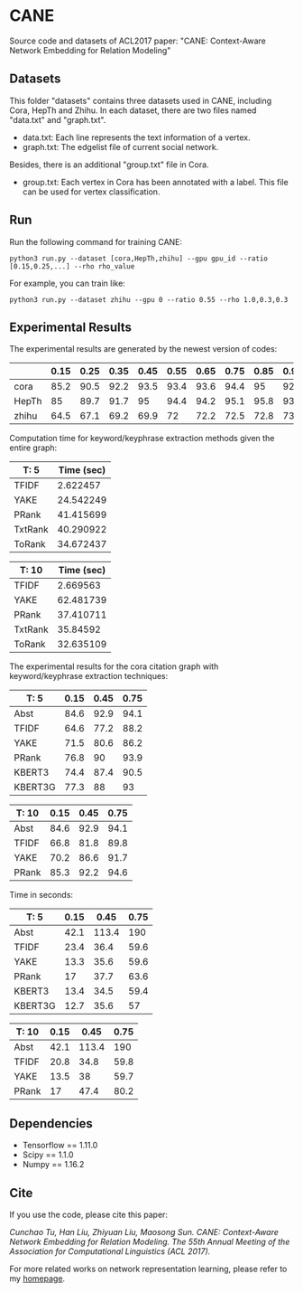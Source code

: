# CANE
Source code and datasets of ACL2017 paper: "CANE: Context-Aware Network  Embedding for Relation Modeling"

## Datasets
This folder "datasets" contains three datasets used in CANE, including Cora, HepTh and Zhihu. In each dataset, there are two files named "data.txt" and "graph.txt".

* data.txt: Each line represents the text information of a vertex.    
* graph.txt: The edgelist file of current social network.

Besides, there is an additional "group.txt" file in Cora.

* group.txt: Each vertex in Cora has been annotated with a label. This file can be used for vertex classification.

## Run
Run the following command for training CANE:

    python3 run.py --dataset [cora,HepTh,zhihu] --gpu gpu_id --ratio [0.15,0.25,...] --rho rho_value

For example, you can train like:

    python3 run.py --dataset zhihu --gpu 0 --ratio 0.55 --rho 1.0,0.3,0.3

## Experimental Results

The experimental results are generated by the newest version of codes:

|       | 0.15 | 0.25 | 0.35 | 0.45 | 0.55 | 0.65 | 0.75 | 0.85 | 0.95 |
| ----- | ---- | ---- | ---- | ---- | ---- | ---- | ---- | ---- | ---- |
| cora  | 85.2 | 90.5 | 92.2 | 93.5 | 93.4 | 93.6 | 94.4 | 95   | 92.5 |
| HepTh | 85   | 89.7 | 91.7 | 95   | 94.4 | 94.2 | 95.1 | 95.8 | 93.1 |
| zhihu | 64.5 | 67.1 | 69.2 | 69.9 | 72   | 72.2 | 72.5 | 72.8 | 73.3 |

Computation time for keyword/keyphrase extraction methods given the entire graph:

| T: 5  | Time (sec) | 
| ----- | ----       | 
| TFIDF | 2.622457   | 
| YAKE  | 24.542249  | 
| PRank | 41.415699  |
|TxtRank| 40.290922  |
|ToRank | 34.672437  |


| T: 10 | Time (sec) | 
| ----- | ----       | 
| TFIDF | 2.669563   | 
| YAKE  | 62.481739  | 
| PRank | 37.410711  | 
|TxtRank| 35.84592   |
|ToRank | 32.635109  |


The experimental results for the cora citation graph with keyword/keyphrase extraction techniques: 

| T: 5  | 0.15 | 0.45 | 0.75 |  
| ----- | ---- | ---- | ---- | 
| Abst  | 84.6 | 92.9 | 94.1 |
| TFIDF | 64.6 | 77.2 | 88.2 |
| YAKE  | 71.5 | 80.6 | 86.2 |
| PRank | 76.8 | 90   | 93.9 |
| KBERT3| 74.4 | 87.4 | 90.5 |
|KBERT3G| 77.3 | 88   | 93   |


| T: 10 | 0.15 | 0.45 | 0.75 |
| ----- | ---- | ---- | ---- | 
| Abst  | 84.6 | 92.9 | 94.1 |
| TFIDF | 66.8 | 81.8 | 89.8 |
| YAKE  | 70.2 | 86.6 | 91.7 |
| PRank | 85.3 | 92.2 | 94.6 |



Time in seconds:

| T: 5  | 0.15 | 0.45 | 0.75 |
| ----- | ---- | ---- | ---- | 
| Abst  | 42.1 | 113.4| 190  |
| TFIDF | 23.4 | 36.4 | 59.6 |
| YAKE  | 13.3 | 35.6 | 59.6 |
| PRank | 17   | 37.7 | 63.6 |
| KBERT3| 13.4 | 34.5 | 59.4 |
|KBERT3G| 12.7 | 35.6 | 57   |


| T: 10 | 0.15 | 0.45 | 0.75 |
| ----- | ---- | ---- | ---- | 
| Abst  | 42.1 | 113.4| 190  |
| TFIDF | 20.8 | 34.8 | 59.8 |
| YAKE  | 13.5 | 38   | 59.7 |
| PRank | 17   | 47.4 | 80.2 |

## Dependencies

* Tensorflow == 1.11.0
* Scipy == 1.1.0
* Numpy == 1.16.2

## Cite
If you use the code, please cite this paper:

_Cunchao Tu, Han Liu, Zhiyuan Liu, Maosong Sun. CANE: Context-Aware Network  Embedding for Relation Modeling. The 55th Annual Meeting of the Association for Computational Linguistics (ACL 2017)._

For more related works on network representation learning, please refer to my [homepage](http://thunlp.org/~tcc/).

